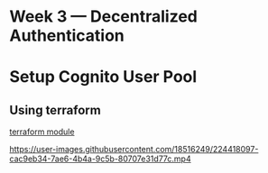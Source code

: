 # Week 3 — Decentralized Authentication

# Setup Cognito User Pool

## Using terraform 

[terraform module](../terraform/stacks/cognito/)

https://user-images.githubusercontent.com/18516249/224418097-cac9eb34-7ae6-4b4a-9c5b-80707e31d77c.mp4

